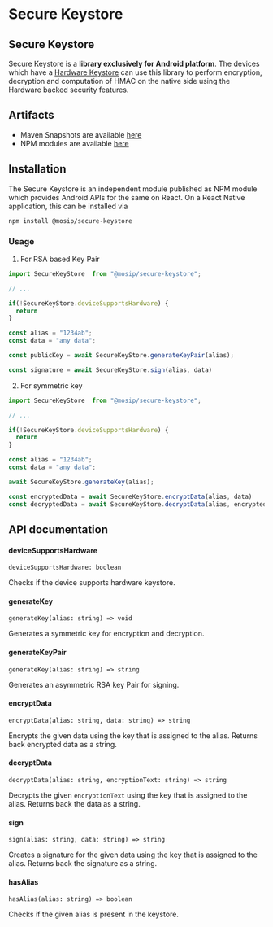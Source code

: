 # Secure Keystore

## Secure Keystore

Secure Keystore is a **library exclusively for Android platform**. The devices which have a [Hardware Keystore](https://source.android.com/docs/security/features/keystore) can use this library to perform encryption, decryption and computation of HMAC on the native side using the Hardware backed security features.

## Artifacts

* Maven Snapshots are available [here](https://repo1.maven.org/maven2/io/mosip/secure-keystore/)
* NPM modules are available [here](https://www.npmjs.com/package/@mosip/secure-keystore)

## Installation

The Secure Keystore is an independent module published as NPM module which provides Android APIs for the same on React. On a React Native application, this can be installed via

```shell
npm install @mosip/secure-keystore
```

### Usage

1. For RSA based Key Pair

```js
import SecureKeyStore  from "@mosip/secure-keystore";

// ...

if(!SecureKeyStore.deviceSupportsHardware) {
  return
}

const alias = "1234ab";
const data = "any data";

const publicKey = await SecureKeyStore.generateKeyPair(alias);

const signature = await SecureKeyStore.sign(alias, data)

```

2. For symmetric key

```js
import SecureKeyStore  from "@mosip/secure-keystore";

// ...

if(!SecureKeyStore.deviceSupportsHardware) {
  return
}

const alias = "1234ab";
const data = "any data";

await SecureKeyStore.generateKey(alias);

const encryptedData = await SecureKeyStore.encryptData(alias, data)
const decryptedData = await SecureKeyStore.decryptData(alias, encryptedData)

```

## API documentation

#### deviceSupportsHardware

`deviceSupportsHardware: boolean`

Checks if the device supports hardware keystore.

#### generateKey

`generateKey(alias: string) => void`

Generates a symmetric key for encryption and decryption.

#### generateKeyPair

`generateKey(alias: string) => string`

Generates an asymmetric RSA key Pair for signing.

#### encryptData

`encryptData(alias: string, data: string) => string`

Encrypts the given data using the key that is assigned to the alias. Returns back encrypted data as a string.

#### decryptData

`decryptData(alias: string, encryptionText: string) => string`

Decrypts the given `encryptionText` using the key that is assigned to the alias. Returns back the data as a string.

#### sign

`sign(alias: string, data: string) => string`

Creates a signature for the given data using the key that is assigned to the alias. Returns back the signature as a string.

#### hasAlias

`hasAlias(alias: string) => boolean`

Checks if the given alias is present in the keystore.
